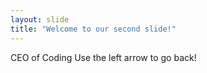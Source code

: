 ```yaml
---
layout: slide
title: "Welcome to our second slide!"
---
```

CEO of Coding
Use the left arrow to go back!

